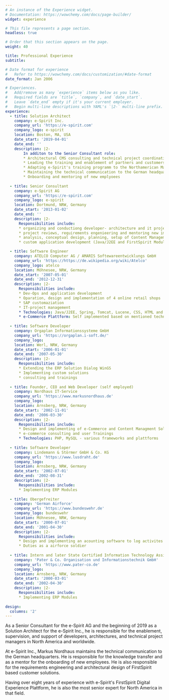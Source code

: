 ```yaml
---
# An instance of the Experience widget.
# Documentation: https://wowchemy.com/docs/page-builder/
widget: experience

# This file represents a page section.
headless: true

# Order that this section appears on the page.
weight: 40

title: Professional Experience
subtitle:

# Date format for experience
#   Refer to https://wowchemy.com/docs/customization/#date-format
date_format: Jan 2006

# Experiences.
#   Add/remove as many `experience` items below as you like.
#   Required fields are `title`, `company`, and `date_start`.
#   Leave `date_end` empty if it's your current employer.
#   Begin multi-line descriptions with YAML's `|2-` multi-line prefix.
experience:
  - title: Solution Architect
    company: e-Spirit Inc.
    company_url: 'https://e-spirit.com'
    company_logo: e-spirit
    location: Boston, MA, USA
    date_start: '2019-04-01'
    date_end: ''
    description: |2-
        In additon to the Senior Consultant role:
        * Architectural CMS consulting and technical project coordination
        * Leading the training and enablement of partners and customers
        * Adapting e-Spirit's training programm to the Northamerican Market
        * Maintaining the technical communication to the German headquarters
        * Onboarding and mentoring of new emplyoees
        
  - title: Senior Consultant
    company: e-Spirit AG
    company_url: 'https://e-spirit.com'
    company_logo: e-spirit
    location: Dortmund, NRW, Germany
    date_start: '2013-01-02'
    date_end: ''
    description: |2- 
      Responsibilities include:
      * organizing and conductiong developer- architecture and it project management trainings
      * project reviews, requirements engenieering and mentoring new implementation partners
      * analysis, conceptual design, planning, setup of Content Management Systems
      * custom application development (Java/J2EE and FirstSpirit Modules) including testing and documentation

  - title: Software Engineer
    company: ATELCO Computer AG / AMARIS Softewareentwicklungs GmbH
    company_url: 'https://https://de.wikipedia.org/wiki/Atelco'
    company_logo: atelco
    location: Möhnesee, NRW, Germany
    date_start: '2007-05-01'
    date_end: '2012-12-31'
    description: |2-
      Responsibilities include:
      * Dev-Ops and application development
      * Oparation, design and implementation of 4 online retail shops
      * SAP customaziation
      * IT-project management
      * Technologies: Java/J2EE, Spring, Tomcat, Lucene, CSS, HTML and other
      * e-Commerce Plattform: Self implemented based on mentioned technologies
  
  - title: Software Developer
    company: Orgaplan Informationssysteme GmbH
    company_url: 'https://orgaplan.i-soft.de/'
    company_logo: 
    location: Werl, NRW, Germany
    date_start: '2006-01-01'
    date_end: '2007-05-30'
    description: |2-
      Responsibilities include:
      * Extending the ERP Solution Dialog WinGS
      * Implementing custom solutions
      * consulting and trainings
  
  - title: Founder, CEO and Web Developer (self employed)
    company: Nordhaus IT-Service
    company_url: 'https://www.markusnordhaus.de'
    company_logo: 
    location: Arnsberg, NRW, Germany
    date_start: '2002-11-01'
    date_end: '2006-03-30'
    description: |2-
      Responsibilities include:
      * Design and implementing of e-Commerce and Content Managment Solutions
      * e-commerce consulting and user Trainings
      * Technologies: PHP, MySQL - various frameworks and plattforms
  
  - title: Software Developer
    company: Lindemann & Störmer GmbH & Co. KG
    company_url: 'https://www.lusdraht.de'
    company_logo: 
    location: Arnsberg, NRW, Germany
    date_start: '2002-07-01'
    date_end: '2002-08-31'
    description: |2-
      Responsibilities include:
      * Implementing ERP Modules
  
  - title: Obergefreiter
    company: 'German Airforce'
    company_url: 'https://www.bundeswehr.de'
    company_logo: bundeswehr
    location: Möhnesee, NRW, Germany
    date_start: '2000-07-01'
    date_end: '2001-04-30'
    description: |2-
      Responsibilities include:
      * Design and implementing an acounting software to log activites and duty times
      * Duties as a airforce soldier 
 
  - title: Intern and later State Certified Information Technology Assistant (part time)
    company: 'Pater & Co. Organisation und Informationstechnik GmbH'
    company_url: 'https://www.pater-co.de'
    company_logo: 
    location: Arnsberg, NRW, Germany
    date_start: '2000-03-01'
    date_end: '2002-04-30'
    description: |2-
      Responsibilities include:
      * Implementing ERP Modules
  
design:
  columns: '2'
---
```

As a Senior Consultant for the e-Spirit AG and the beginning of 2019 as a Solution Architect for the e-Spirit Inc., he
is responsible for the enablement, supervision, and support of developers, architectures, and technical project managers
in North America and worldwide.

At e-Spirit Inc., Markus Nordhaus maintains the technical communication to the German headquarters. He is responsible
for the knowledge transfer and as a mentor for the onboarding of new employees. He is also responsible for the
requirements engineering and architectural design of FirstSpirit based customer solutions.

Having over eight years of experience with e-Spirit's FirstSpirit Digital Experience Plattform, he is also the most
senior expert for North America in that field.
